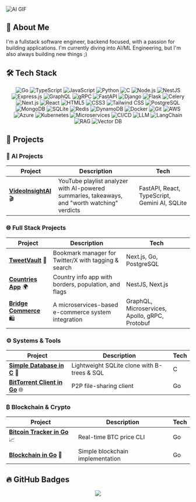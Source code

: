 <img src="https://media.giphy.com/media/QDjpIL6oNCVZ4qzGs7/giphy.gif" alt="AI GIF"/>


## 🌌 About Me

I'm a fullstack software engineer, backend focused, with a passion for building applications. I'm currently diving into AI/ML Engineering, but I'm also always building new things ;)

## 🛠️ Tech Stack  

<div align="center">
  <!-- Programming Languages -->
  <img src="https://img.shields.io/badge/Go-00ADD8?style=for-the-badge&logo=go&logoColor=white" alt="Go" />
  <img src="https://img.shields.io/badge/TypeScript-007ACC?style=for-the-badge&logo=typescript&logoColor=white" alt="TypeScript" />
  <img src="https://img.shields.io/badge/JavaScript-F7DF1E?style=for-the-badge&logo=javascript&logoColor=black" alt="JavaScript" />
  <img src="https://img.shields.io/badge/Python-3776AB?style=for-the-badge&logo=python&logoColor=white" alt="Python" />
  <img src="https://img.shields.io/badge/C-00599C?style=for-the-badge&logo=c&logoColor=white" alt="C" />
  
  <!-- Backend -->
  <img src="https://img.shields.io/badge/Node.js-339933?style=for-the-badge&logo=nodedotjs&logoColor=white" alt="Node.js" />
  <img src="https://img.shields.io/badge/NestJS-E0234E?style=for-the-badge&logo=nestjs&logoColor=white" alt="NestJS" />
  <img src="https://img.shields.io/badge/Express.js-000000?style=for-the-badge&logo=express&logoColor=white" alt="Express.js" />
  <img src="https://img.shields.io/badge/GraphQL-E10098?style=for-the-badge&logo=graphql&logoColor=white" alt="GraphQL" />
  <img src="https://img.shields.io/badge/gRPC-4285F4?style=for-the-badge&logo=google&logoColor=white" alt="gRPC" />
  <img src="https://img.shields.io/badge/FastAPI-009688?style=for-the-badge&logo=fastapi&logoColor=white" alt="FastAPI" />
  <img src="https://img.shields.io/badge/Django-092E20?style=for-the-badge&logo=django&logoColor=white" alt="Django" />
  <img src="https://img.shields.io/badge/Flask-000000?style=for-the-badge&logo=flask&logoColor=white" alt="Flask" />
  <img src="https://img.shields.io/badge/Celery-37814A?style=for-the-badge&logo=celery&logoColor=white" alt="Celery" />
  
  <!-- Frontend -->
  <img src="https://img.shields.io/badge/Next.js-000000?style=for-the-badge&logo=nextdotjs&logoColor=white" alt="Next.js" />
  <img src="https://img.shields.io/badge/React-20232A?style=for-the-badge&logo=react&logoColor=61DAFB" alt="React" />
  <img src="https://img.shields.io/badge/HTML5-E34F26?style=for-the-badge&logo=html5&logoColor=white" alt="HTML5" />
  <img src="https://img.shields.io/badge/CSS3-1572B6?style=for-the-badge&logo=css3&logoColor=white" alt="CSS3" />
  <img src="https://img.shields.io/badge/Tailwind_CSS-38B2AC?style=for-the-badge&logo=tailwind-css&logoColor=white" alt="Tailwind CSS" />
  
  <!-- Databases -->
  <img src="https://img.shields.io/badge/PostgreSQL-316192?style=for-the-badge&logo=postgresql&logoColor=white" alt="PostgreSQL" />
  <img src="https://img.shields.io/badge/MongoDB-4EA94B?style=for-the-badge&logo=mongodb&logoColor=white" alt="MongoDB" />
  <img src="https://img.shields.io/badge/SQLite-07405E?style=for-the-badge&logo=sqlite&logoColor=white" alt="SQLite" />
  <img src="https://img.shields.io/badge/Redis-DC382D?style=for-the-badge&logo=redis&logoColor=white" alt="Redis" />
  <img src="https://img.shields.io/badge/DynamoDB-4053D6?style=for-the-badge&logo=amazon-dynamodb&logoColor=white" alt="DynamoDB" />
  
  <!-- DevOps & Tools -->
  <img src="https://img.shields.io/badge/Docker-2CA5E0?style=for-the-badge&logo=docker&logoColor=white" alt="Docker" />
  <img src="https://img.shields.io/badge/Git-F05032?style=for-the-badge&logo=git&logoColor=white" alt="Git" />
  <img src="https://img.shields.io/badge/AWS-232F3E?style=for-the-badge&logo=amazon-aws&logoColor=white" alt="AWS" />
  <img src="https://img.shields.io/badge/Azure-0078D4?style=for-the-badge&logo=microsoftazure&logoColor=white" alt="Azure" />
  <img src="https://img.shields.io/badge/Kubernetes-326CE5?style=for-the-badge&logo=kubernetes&logoColor=white" alt="Kubernetes" />
  <img src="https://img.shields.io/badge/Microservices-FF6C37?style=for-the-badge&logo=serverless&logoColor=white" alt="Microservices" />
  <img src="https://img.shields.io/badge/CI/CD-2088FF?style=for-the-badge&logo=github-actions&logoColor=white" alt="CI/CD" />
  
  <!-- AI/ML -->
  <img src="https://img.shields.io/badge/LLM-412991?style=for-the-badge&logo=openai&logoColor=white" alt="LLM" />
  <img src="https://img.shields.io/badge/LangChain-3178C6?style=for-the-badge&logo=chainlink&logoColor=white" alt="LangChain" />
  <img src="https://img.shields.io/badge/RAG-4285F4?style=for-the-badge&logo=google&logoColor=white" alt="RAG" />
  <img src="https://img.shields.io/badge/Vector_DB-FF5A5F?style=for-the-badge&logo=redis&logoColor=white" alt="Vector DB" />
</div>

## 🔨 Projects  
### 🤖 AI Projects
| Project | Description | Tech |
|---------|-------------|------|
| **[VideoInsightAI](https://github.com/helioLJ/VideoInsightAI)** 🎬 | YouTube playlist analyzer with AI-powered summaries, takeaways, and "worth watching" verdicts | FastAPI, React, TypeScript, Gemini AI, SQLite |

### 🌐 Full Stack Projects
| Project | Description | Tech |
|---------|-------------|------|
| **[TweetVault](https://github.com/helioLJ/TweetVault)** 📑 | Bookmark manager for Twitter/X with tagging & search | Next.js, Go, PostgreSQL |
| **[Countries App](https://github.com/helioLJ/countries_app)** 🌍 | Country info app with borders, population, and flags | NestJS, Next.js |
| **[Bridge Commerce](https://github.com/helioLJ/bridge-commerce)** 🛍️ | A microservices-based e-commerce system integration | GraphQL, Microservices, Apollo, gRPC, Protobuf |

### ⚙️ Systems & Tools  
| Project | Description | Tech |
|---------|-------------|------|
| **[Simple Database in C](https://github.com/helioLJ/simple-database-in-c)** 💾 | Lightweight SQLite clone with B-trees & SQL | C |
| **[BitTorrent Client in Go](https://github.com/helioLJ/bittorrent-client-in-go)** 🌐 | P2P file-sharing client | Go |

### ₿ Blockchain & Crypto  
| Project | Description | Tech |
|---------|-------------|------|
| **[Bitcoin Tracker in Go](https://github.com/helioLJ/bitcoin_tracker_in_go)** 📈 | Real-time BTC price CLI | Go |
| **[Blockchain in Go](https://github.com/helioLJ/blockchain-in-go)** 🔗 | Simple blockchain implementation | Go |

## 🔥 GitHub Badges  

<p align="center">
  <img src="https://github-profile-trophy.vercel.app/?username=helioLJ&theme=onedark&column=6" />
</p>
